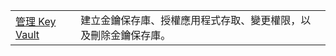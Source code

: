 |  |  |
|---------|---------|
| [管理 Key Vault][1] | 建立金鑰保存庫、授權應用程式存取、變更權限，以及刪除金鑰保存庫。 |

[1]: https://azure.microsoft.com/en-us/resources/samples/key-vault-java-manage-key-vaults/
